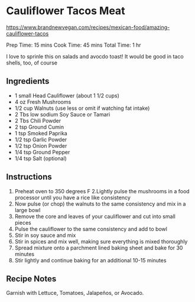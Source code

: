 # Cauliflower Tacos Meat

https://www.brandnewvegan.com/recipes/mexican-food/amazing-cauliflower-tacos

Prep Time: 15 mins
Cook Time: 45 mins
Total Time: 1 hr

I love to sprinle this on salads and avocdo toast! It would be good in taco shells, too, of course

## Ingredients
* 1 small Head Cauliflower (about 1 1/2 cups)
* 4 oz Fresh Mushrooms
* 1/2 cup Walnuts (use less or omit if watching fat intake)
* 2 Tbs low sodium Soy Sauce or Tamari
* 2 Tbs Chili Powder
* 2 tsp Ground Cumin
* 1 tsp Smoked Paprika
* 1/2 tsp Garlic Powder
* 1/2 tsp Onion Powder
* 1/4 tsp Ground Pepper
* 1/4 tsp Salt (optional)

## Instructions
1. Preheat oven to 350 degrees F
2.Lightly pulse the mushrooms in a food processor until you have a rice like consistency
3. Now pulse (or chop) the walnuts to the same consistency and mix in a large bowl
4. Remove the core and leaves of your cauliflower and cut into small pieces
5. Pulse the cauliflower to the same consistency and add to bowl
6. Stir in soy sauce and mix
7. Stir in spices and mix well, making sure everything is mixed thoroughly
8. Spread mixture onto a parchment lined baking sheet and bake for 30 minutes
9. Stir lightly and continue baking for an additional 10-15 minutes

## Recipe Notes
Garnish with Lettuce, Tomatoes, Jalapeños, or Avocado. 
